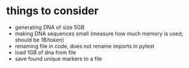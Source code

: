 


# things to consider


- generating DNA of size 5GB
- making DNA sequences small (measure how much memory is used; should be 1B/token)
- renaming file in code, does not rename imports in pytest
- load 1GB of dna from file
- save found unique markers to a file
